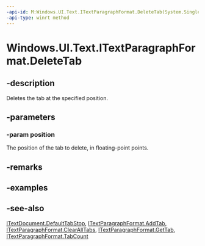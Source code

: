 ```yaml
---
-api-id: M:Windows.UI.Text.ITextParagraphFormat.DeleteTab(System.Single)
-api-type: winrt method
---
```


<!-- Method syntax
public void DeleteTab(System.Single position)
-->

# Windows.UI.Text.ITextParagraphFormat.DeleteTab

## -description
Deletes the tab at the specified position.



## -parameters
### -param position
The position of the tab to delete, in floating-point points.

## -remarks

## -examples

## -see-also
[ITextDocument.DefaultTabStop](itextdocument_defaulttabstop.md), [ITextParagraphFormat.AddTab](itextparagraphformat_addtab_1762045005.md), [ITextParagraphFormat.ClearAllTabs](itextparagraphformat_clearalltabs_28978480.md), [ITextParagraphFormat.GetTab](itextparagraphformat_gettab_939731864.md), [ITextParagraphFormat.TabCount](itextparagraphformat_tabcount.md)
